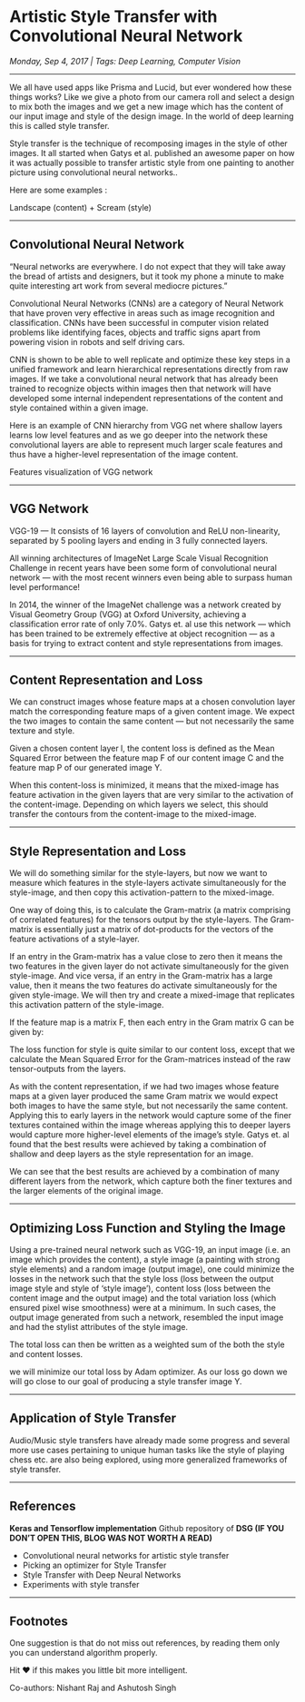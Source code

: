 # Artistic Style Transfer with Convolutional Neural Network

*Monday, Sep 4, 2017 | Tags: Deep Learning, Computer Vision*

---

We all have used apps like Prisma and Lucid, but ever wondered how these things works? Like we give a photo from our camera roll and select a design to mix both the images and we get a new image which has the content of our input image and style of the design image. In the world of deep learning this is called style transfer.

Style transfer is the technique of recomposing images in the style of other images. It all started when Gatys et al. published an awesome paper on how it was actually possible to transfer artistic style from one painting to another picture using convolutional neural networks..

Here are some examples :

Landscape (content) + Scream (style)

---

## Convolutional Neural Network

“Neural networks are everywhere. I do not expect that they will take away the bread of artists and designers, but it took my phone a minute to make quite interesting art work from several mediocre pictures.”

Convolutional Neural Networks (CNNs) are a category of Neural Network that have proven very effective in areas such as image recognition and classification. CNNs have been successful in computer vision related problems like identifying faces, objects and traffic signs apart from powering vision in robots and self driving cars.

CNN is shown to be able to well replicate and optimize these key steps in a unified framework and learn hierarchical representations directly from raw images. If we take a convolutional neural network that has already been trained to recognize objects within images then that network will have developed some internal independent representations of the content and style contained within a given image.

Here is an example of CNN hierarchy from VGG net where shallow layers learns low level features and as we go deeper into the network these convolutional layers are able to represent much larger scale features and thus have a higher-level representation of the image content.

Features visualization of VGG network

---

## VGG Network

VGG-19 — It consists of 16 layers of convolution and ReLU non-linearity, separated by 5 pooling layers and ending in 3 fully connected layers.

All winning architectures of ImageNet Large Scale Visual Recognition Challenge in recent years have been some form of convolutional neural network — with the most recent winners even being able to surpass human level performance!

In 2014, the winner of the ImageNet challenge was a network created by Visual Geometry Group (VGG) at Oxford University, achieving a classification error rate of only 7.0%. Gatys et. al use this network — which has been trained to be extremely effective at object recognition — as a basis for trying to extract content and style representations from images.

---

## Content Representation and Loss

We can construct images whose feature maps at a chosen convolution layer match the corresponding feature maps of a given content image. We expect the two images to contain the same content — but not necessarily the same texture and style.

Given a chosen content layer l, the content loss is defined as the Mean Squared Error between the feature map F of our content image C and the feature map P of our generated image Y.

When this content-loss is minimized, it means that the mixed-image has feature activation in the given layers that are very similar to the activation of the content-image. Depending on which layers we select, this should transfer the contours from the content-image to the mixed-image.

---

## Style Representation and Loss

We will do something similar for the style-layers, but now we want to measure which features in the style-layers activate simultaneously for the style-image, and then copy this activation-pattern to the mixed-image.

One way of doing this, is to calculate the Gram-matrix (a matrix comprising of correlated features) for the tensors output by the style-layers. The Gram-matrix is essentially just a matrix of dot-products for the vectors of the feature activations of a style-layer.

If an entry in the Gram-matrix has a value close to zero then it means the two features in the given layer do not activate simultaneously for the given style-image. And vice versa, if an entry in the Gram-matrix has a large value, then it means the two features do activate simultaneously for the given style-image. We will then try and create a mixed-image that replicates this activation pattern of the style-image.

If the feature map is a matrix F, then each entry in the Gram matrix G can be given by:

The loss function for style is quite similar to our content loss, except that we calculate the Mean Squared Error for the Gram-matrices instead of the raw tensor-outputs from the layers.

As with the content representation, if we had two images whose feature maps at a given layer produced the same Gram matrix we would expect both images to have the same style, but not necessarily the same content. Applying this to early layers in the network would capture some of the finer textures contained within the image whereas applying this to deeper layers would capture more higher-level elements of the image’s style. Gatys et. al found that the best results were achieved by taking a combination of shallow and deep layers as the style representation for an image.

We can see that the best results are achieved by a combination of many different layers from the network, which capture both the finer textures and the larger elements of the original image.

---

## Optimizing Loss Function and Styling the Image

Using a pre-trained neural network such as VGG-19, an input image (i.e. an image which provides the content), a style image (a painting with strong style elements) and a random image (output image), one could minimize the losses in the network such that the style loss (loss between the output image style and style of ‘style image’), content loss (loss between the content image and the output image) and the total variation loss (which ensured pixel wise smoothness) were at a minimum. In such cases, the output image generated from such a network, resembled the input image and had the stylist attributes of the style image.

The total loss can then be written as a weighted sum of the both the style and content losses.

we will minimize our total loss by Adam optimizer. As our loss go down we will go close to our goal of producing a style transfer image Y.

---

## Application of Style Transfer

Audio/Music style transfers have already made some progress and several more use cases pertaining to unique human tasks like the style of playing chess etc. are also being explored, using more generalized frameworks of style transfer.

---

## References

**Keras and Tensorflow implementation** Github repository of **DSG (IF YOU DON’T OPEN THIS, BLOG WAS NOT WORTH A READ)**

- Convolutional neural networks for artistic style transfer
- Picking an optimizer for Style Transfer
- Style Transfer with Deep Neural Networks
- Experiments with style transfer

---

## Footnotes

One suggestion is that do not miss out references, by reading them only you can understand algorithm properly.

Hit ❤ if this makes you little bit more intelligent.

Co-authors: Nishant Raj and Ashutosh Singh
